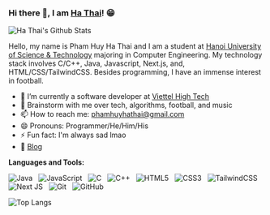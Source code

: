 ### Hi there 👋, I am [Ha Thai](https://hathai25.github.io/)! 😁

![Ha Thai's Github Stats](https://github-readme-stats.vercel.app/api?username=hathai25&theme=github_dark&show_icons=true)

Hello, my name is Pham Huy Ha Thai and I am a student at [Hanoi University of Science & Technology](https://www.hust.edu.vn/) majoring in Computer Engineering. My technology stack involves C/C++, Java, Javascript, Next.js, and, HTML/CSS/TailwindCSS. Besides programming, I have an immense interest in football.

- 🔭 I’m currently a software developer at [Viettel High Tech](https://viettelhightech.vn/)
- 💬 Brainstorm with me over tech, algorithms, football, and music 
- 📫 How to reach me: phamhuyhathai@gmail.com
- 😄 Pronouns: Programmer/He/Him/His
- ⚡ Fun fact: I'm always sad lmao 
- 📝 [Blog](https://hathai25.github.io/)

**Languages and Tools:** 

![Java](https://img.shields.io/badge/java-%23ED8B00.svg?style=for-the-badge&logo=java&logoColor=white)&nbsp;&nbsp;
![JavaScript](https://img.shields.io/badge/javascript-%23323330.svg?style=for-the-badge&logo=javascript&logoColor=%23F7DF1E)&nbsp;&nbsp;
![C](https://img.shields.io/badge/c-%2300599C.svg?style=for-the-badge&logo=c&logoColor=white)&nbsp;&nbsp;
![C++](https://img.shields.io/badge/c++-%2300599C.svg?style=for-the-badge&logo=c%2B%2B&logoColor=white)&nbsp;&nbsp;
![HTML5](https://img.shields.io/badge/html5-%23E34F26.svg?style=for-the-badge&logo=html5&logoColor=white)&nbsp;&nbsp;
![CSS3](https://img.shields.io/badge/css3-%231572B6.svg?style=for-the-badge&logo=css3&logoColor=white)&nbsp;&nbsp;
![TailwindCSS](https://img.shields.io/badge/tailwindcss-%2338B2AC.svg?style=for-the-badge&logo=tailwind-css&logoColor=white)&nbsp;&nbsp;
![Next JS](https://img.shields.io/badge/Next-black?style=for-the-badge&logo=next.js&logoColor=white)&nbsp;&nbsp;
![Git](https://img.shields.io/badge/git-%23F05033.svg?style=for-the-badge&logo=git&logoColor=white)&nbsp;&nbsp;
![GitHub](https://img.shields.io/badge/github-%23121011.svg?style=for-the-badge&logo=github&logoColor=white)&nbsp;&nbsp;

![Top Langs](https://github-readme-stats.vercel.app/api/top-langs/?username=hathai25&theme=github_dark&show_icons=true)
